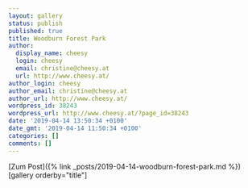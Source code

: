 ```yaml
---
layout: gallery
status: publish
published: true
title: Woodburn Forest Park
author:
  display_name: cheesy
  login: cheesy
  email: christine@cheesy.at
  url: http://www.cheesy.at/
author_login: cheesy
author_email: christine@cheesy.at
author_url: http://www.cheesy.at/
wordpress_id: 38243
wordpress_url: http://www.cheesy.at/?page_id=38243
date: '2019-04-14 13:50:34 +0100'
date_gmt: '2019-04-14 11:50:34 +0100'
categories: []
comments: []
---
```


[Zum Post]({% link _posts/2019-04-14-woodburn-forest-park.md %})
[gallery orderby="title"]
